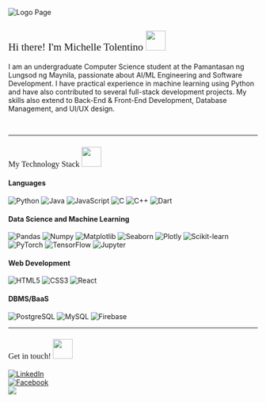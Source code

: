 ![Logo Page](resources/profile_banner.gif)

<h2 style="font-family: Montserrat; font-weight: normal">Hi there! I'm Michelle Tolentino <img src="https://media.tenor.com/cqQ9eq9xIrgAAAAi/cat.gif" width="40px"></h2>

I am an undergraduate Computer Science student at the Pamantasan ng Lungsod ng Maynila, passionate about AI/ML Engineering and Software Development. I have practical experience in machine learning using Python and have also contributed to several full-stack development projects. My skills also extend to Back-End & Front-End Development, Database Management, and UI/UX design.

<br>
<hr>

<h3 style="font-family: Montserrat; font-weight: normal">My Technology Stack <img src="https://media.tenor.com/mMkJeuyHkRYAAAAi/cat-cat-on-computer.gif" width="40px"></h3>

#### Languages
![Python](https://img.shields.io/badge/Python%20-%20Python?style=for-the-badge&logo=Python&logoColor=white&labelColor=blue&color=white)
![Java](https://img.shields.io/badge/Java%20-%20Java?style=for-the-badge&logo=Java&logoColor=white&labelColor=blue&color=white)
![JavaScript](https://img.shields.io/badge/JavaScript%20-%20JavaScript%20?style=for-the-badge&logo=JavaScript&logoColor=white&labelColor=blue&color=white)
![C](https://img.shields.io/badge/C-%20C?style=for-the-badge&logo=C&logoColor=white&labelColor=blue&color=white)
![C++](https://img.shields.io/badge/C%2B%2B-%20C%2B%2B?style=for-the-badge&logo=C%2B%2B&logoColor=white&labelColor=blue&color=white)
![Dart](https://img.shields.io/badge/Dart-%20Dart?style=for-the-badge&logo=dart&logoColor=white&labelColor=blue&color=white)


#### Data Science and Machine Learning
![Pandas](https://img.shields.io/badge/Pandas-%20Pandas?style=for-the-badge&logo=Pandas&logoColor=white&labelColor=orange&color=white)
![Numpy](https://img.shields.io/badge/Numpy-%20Numpy?style=for-the-badge&logo=Numpy&logoColor=white&labelColor=orange&color=white)
![Matplotlib](https://img.shields.io/badge/Matplotlib-Matplotlib?style=for-the-badge&logo=Matplotlib&logoColor=white&labelColor=orange&color=white)
![Seaborn](https://img.shields.io/badge/Seaborn-Seaborn?style=for-the-badge&logo=Seaborn&logoColor=white&labelColor=orange&color=white)
![Plotly](https://img.shields.io/badge/Plotly-%20Plotly?style=for-the-badge&logo=Plotly&logoColor=white&labelColor=orange&color=white)
![Scikit-learn](https://img.shields.io/badge/scikit--learn-scikit?style=for-the-badge&logo=scikit-learn&logoColor=white&labelColor=orange&color=white)
![PyTorch](https://img.shields.io/badge/PyTorch%20-%20PyTorch%20?style=for-the-badge&logo=pytorch&logoColor=white&labelColor=orange&color=white)
![TensorFlow](https://img.shields.io/badge/TensorFlow%20-%20TensorFlow?style=for-the-badge&logo=TensorFlow&logoColor=white&labelColor=orange&color=white)
![Jupyter](https://img.shields.io/badge/Jupyter%20-%20Jupyter?style=for-the-badge&logo=Jupyter&logoColor=white&labelColor=orange&color=white)


#### Web Development
![HTML5](https://img.shields.io/badge/HTML5-HTML5?style=for-the-badge&logo=HTML5&logoColor=white&labelColor=%23ff8880&color=white)
![CSS3](https://img.shields.io/badge/CSS3-CSS3?style=for-the-badge&logo=CSS3&logoColor=white&labelColor=%23ff8880&color=white)
![React](https://img.shields.io/badge/React-React?style=for-the-badge&logo=React&logoColor=white&labelColor=%23ff8880&color=white)


#### DBMS/BaaS
![PostgreSQL](https://img.shields.io/badge/PostgreSQL-PostgreSQL?style=for-the-badge&logo=PostgreSQL&logoColor=white&labelColor=%2344acad&color=white)
![MySQL](https://img.shields.io/badge/MySQL-MySQL?style=for-the-badge&logo=MySQL&logoColor=white&labelColor=%2344acad&color=white)
![Firebase](https://img.shields.io/badge/Firebase-Firebase?style=for-the-badge&logo=firebase&logoColor=white&labelColor=%2344acad&color=white)

<hr>
<h3 style="font-family: Montserrat; font-weight: normal">Get in touch! <img src="https://media.tenor.com/fYpViWgF-qgAAAAi/teagif-cute.gif" width="40px"></h3>

<p>
    <a href="https://www.linkedin.com/in/michelle-tolentino-match1">
        <img align="center" src="https://img.shields.io/badge/Michelle%20Tolentino%20-%20?style=social&logo=linkedin" alt="LinkedIn"/>
    </a>
  <br>
    <a href="https://www.facebook.com/mixee.vynx.1">
        <img align="center" src="https://img.shields.io/badge/Michelle%20N.%20Tolentino%20-%20?style=social&logo=Facebook" alt="Facebook"/>
    </a>
  <br>
    <a href="mailto:michellentolentino@gmail.com">
        <img align="center" src="https://img.shields.io/badge/michellentolentino%40gmail.com%20-%20?style=social&logo=gmail">
    </a>
</p>
